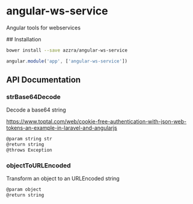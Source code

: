 # angular-ws-service
Angular tools for webservices

## Installation

```sh
bower install --save azzra/angular-ws-service
```

```js
angular.module('app', ['angular-ws-service'])
```

## API Documentation

### strBase64Decode
Decode a base64 string

https://www.toptal.com/web/cookie-free-authentication-with-json-web-tokens-an-example-in-laravel-and-angularjs

```js
@param string str
@return string
@throws Exception
```

### objectToURLEncoded

Transform an object to an URLEncoded string
```js
@param object
@return string
```
